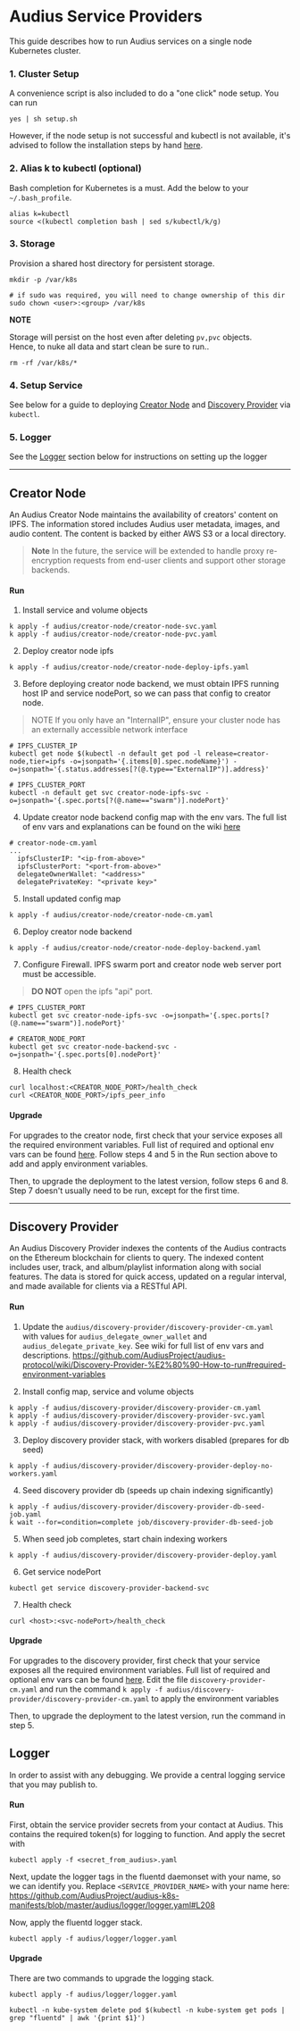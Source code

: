 # Audius Service Providers

This guide describes how to run Audius services on a single node Kubernetes cluster. 

### 1. Cluster Setup

A convenience script is also included to do a "one click" node setup. You can run 
```
yes | sh setup.sh
```

However, if the node setup is not successful and kubectl is not available, it's advised to follow the installation steps by hand [here](./cluster-setup.md).

### 2. Alias k to kubectl (optional)
Bash completion for Kubernetes is a must. Add the below to your `~/.bash_profile`.
```
alias k=kubectl
source <(kubectl completion bash | sed s/kubectl/k/g)
```


### 3. Storage

Provision a shared host directory for persistent storage.

```
mkdir -p /var/k8s

# if sudo was required, you will need to change ownership of this dir
sudo chown <user>:<group> /var/k8s
```

**NOTE**

Storage will persist on the host even after deleting `pv,pvc` objects.<br>
Hence, to nuke all data and start clean be sure to run..
```
rm -rf /var/k8s/*
```

### 4. Setup Service

See below for a guide to deploying [Creator Node](#creator-node) and [Discovery Provider](#discovery-provider) via `kubectl`.

### 5. Logger

See the [Logger](#logger) section below for instructions on setting up the logger

---
## Creator Node

An Audius Creator Node maintains the availability of creators' content on IPFS.
The information stored includes Audius user metadata, images, and audio content.
The content is backed by either AWS S3 or a local directory.

> **Note**
> In the future, the service will be extended to handle proxy re-encryption requests from end-user clients
> and support other storage backends.

#### Run

1. Install service and volume objects
```
k apply -f audius/creator-node/creator-node-svc.yaml
k apply -f audius/creator-node/creator-node-pvc.yaml
```

2. Deploy creator node ipfs
```
k apply -f audius/creator-node/creator-node-deploy-ipfs.yaml
```

3. Before deploying creator node backend, we must obtain IPFS running host IP and service nodePort, so we can pass that config to creator node.

> NOTE If you only have an "InternalIP", ensure your cluster node has an externally accessible network interface

```
# IPFS_CLUSTER_IP
kubectl get node $(kubectl -n default get pod -l release=creator-node,tier=ipfs -o=jsonpath='{.items[0].spec.nodeName}') -o=jsonpath='{.status.addresses[?(@.type=="ExternalIP")].address}'

# IPFS_CLUSTER_PORT
kubectl -n default get svc creator-node-ipfs-svc -o=jsonpath='{.spec.ports[?(@.name=="swarm")].nodePort}'
```

4. Update creator node backend config map with the env vars. The  full list of env vars and explanations can be found on the wiki [here](https://github.com/AudiusProject/audius-protocol/wiki/Creator-Node-%E2%80%90-How-to-run#required-environment-variables)
```
# creator-node-cm.yaml
...
  ipfsClusterIP: "<ip-from-above>"
  ipfsClusterPort: "<port-from-above>"
  delegateOwnerWallet: "<address>"
  delegatePrivateKey: "<private key>"
```

5. Install updated config map
```
k apply -f audius/creator-node/creator-node-cm.yaml
```

6. Deploy creator node backend
```
k apply -f audius/creator-node/creator-node-deploy-backend.yaml
```

7. Configure Firewall. IPFS swarm port and creator node web server port must be accessible.
> **DO NOT** open the ipfs "api" port.
```
# IPFS_CLUSTER_PORT
kubectl get svc creator-node-ipfs-svc -o=jsonpath='{.spec.ports[?(@.name=="swarm")].nodePort}'

# CREATOR_NODE_PORT
kubectl get svc creator-node-backend-svc -o=jsonpath='{.spec.ports[0].nodePort}'
```

8. Health check
```
curl localhost:<CREATOR_NODE_PORT>/health_check
curl <CREATOR_NODE_PORT>/ipfs_peer_info
```

#### Upgrade
For upgrades to the creator node, first check that your service exposes all the required environment variables. Full list of required and optional env vars can be found [here](https://github.com/AudiusProject/audius-protocol/wiki/Creator-Node-%E2%80%90-How-to-run#required-environment-variables). Follow steps 4 and 5 in the Run section above to add and apply environment variables.

Then, to upgrade the deployment to the latest version, follow steps 6 and 8. Step 7 doesn't usually need to be run, except for the first time.


---

## Discovery Provider

An Audius Discovery Provider indexes the contents of the Audius contracts on the Ethereum blockchain for clients to query.
The indexed content includes user, track, and album/playlist information along with social features.
The data is stored for quick access, updated on a regular interval, and made available for clients via a RESTful API.


#### Run
1. Update the `audius/discovery-provider/discovery-provider-cm.yaml` with values for `audius_delegate_owner_wallet` and `audius_delegate_private_key`. See wiki for full list of env vars and descriptions. https://github.com/AudiusProject/audius-protocol/wiki/Discovery-Provider-%E2%80%90-How-to-run#required-environment-variables

2. Install config map, service and volume objects
```
k apply -f audius/discovery-provider/discovery-provider-cm.yaml
k apply -f audius/discovery-provider/discovery-provider-svc.yaml
k apply -f audius/discovery-provider/discovery-provider-pvc.yaml
```

3. Deploy discovery provider stack, with workers disabled (prepares for db seed)
```
k apply -f audius/discovery-provider/discovery-provider-deploy-no-workers.yaml
```

4. Seed discovery provider db (speeds up chain indexing significantly)
```
k apply -f audius/discovery-provider/discovery-provider-db-seed-job.yaml
k wait --for=condition=complete job/discovery-provider-db-seed-job
```

5. When seed job completes, start chain indexing workers
```
k apply -f audius/discovery-provider/discovery-provider-deploy.yaml
```

6. Get service nodePort
```
kubectl get service discovery-provider-backend-svc
```

7. Health check
```
curl <host>:<svc-nodePort>/health_check
```

#### Upgrade
For upgrades to the discovery provider, first check that your service exposes all the required environment variables. Full list of required and optional env vars can be found [here](https://github.com/AudiusProject/audius-protocol/wiki/Discovery-Provider-%E2%80%90-How-to-run#environment-variables). Edit the file `discovery-provider-cm.yaml` and run the command `k apply -f audius/discovery-provider/discovery-provider-cm.yaml` to apply the environment variables

Then, to upgrade the deployment to the latest version, run the command in step 5.

## Logger

In order to assist with any debugging. We provide a central logging service that you may publish to.

#### Run

First, obtain the service provider secrets from your contact at Audius. This contains the required token(s) for logging to function. And apply the secret with

```
kubectl apply -f <secret_from_audius>.yaml
```

Next, update the logger tags in the fluentd daemonset with your name, so we can identify you. Replace `<SERVICE_PROVIDER_NAME>` with your name here: https://github.com/AudiusProject/audius-k8s-manifests/blob/master/audius/logger/logger.yaml#L208

Now, apply the fluentd logger stack.

```
kubectl apply -f audius/logger/logger.yaml
```

#### Upgrade
There are two commands to upgrade the logging stack.
```
kubectl apply -f audius/logger/logger.yaml

kubectl -n kube-system delete pod $(kubectl -n kube-system get pods | grep "fluentd" | awk '{print $1}')
```
